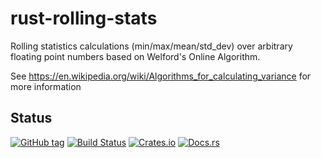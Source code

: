 # rust-rolling-stats

Rolling statistics calculations (min/max/mean/std_dev) over arbitrary floating point numbers based on Welford's Online Algorithm.

See https://en.wikipedia.org/wiki/Algorithms_for_calculating_variance for more information

## Status

[![GitHub tag](https://img.shields.io/github/tag/ryankurte/rust-rolling-stats.svg)](https://github.com/ryankurte/rust-rolling-stats)
[![Build Status](https://travis-ci.com/ryankurte/rust-rolling-stats.svg?branch=master)](https://travis-ci.com/ryankurte/rust-rolling-stats)
[![Crates.io](https://img.shields.io/crates/v/drolling-stats.svg)](https://crates.io/crates/drolling-stats)
[![Docs.rs](https://docs.rs/drolling-stats/badge.svg)](https://docs.rs/drolling-stats)

